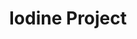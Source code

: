 ---
title: Iodine Project
layout: subcategory.html
subcategory: 'Металлоконструкции для забора'
caption: 'Материалы для строительства заборов'
services:
    - service:
        title: 'Планки'
        caption: 'Основной материал для строительства заборов'
        link: '/metallokonstruktsii-dlya-zabora/planki-dlya-zabora'
    - service:
        title: 'Колпаки'
        caption: 'Декоративные навершия для заборных перегородок'
        link: '/metallokonstruktsii-dlya-zabora/kolpaki-dlya-zabora'
    - service:
        title: 'Парапеты'
        caption: 'Декоративные элементы для верхних частей забора'
        link: '/metallokonstruktsii-dlya-zabora/parapety-dlya-zabora'
---